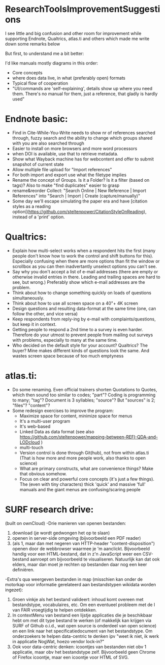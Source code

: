 # ResearchToolsImprovementSuggestions
I see little and big confusion and other room for improvement while supporting Endnote, Qualtrics, atlas.ti and others which made me write down some remarks below

But first, to understand me a bit better:

I'd like manuals mostly diagrams in this order:
- Core concepts
- where does data live, in what (preferably open) formats
- Typical flow of cooperation
- "UI/commands are 'self-explaining', details show up where you need them. There's no manual for them, just a reference, that gladly is hardly used"

Endnote basic:
==============
- Find in Cite-While-You-Write needs to show nr of references searched through, fuzzy search and the ability to change which groups shared with you are also searched through
- Easier to install on more browsers and more word processors
- when DOI is available, use that to retrieve metadata.
- Show what Wayback machine has for webcontent and offer to submit snapshot of current state
- Allow multiple file upload for "Import references"
- For both import and export use what the filetype implies
- Rename the concept of Groups. Is it a Folder? Is it a filter (based on tags)? Also to make "find duplicates" easier to grasp
- rename&reorder Collect: "Search Online | New Reference | Import References" into "Search | Import | Create (capture/manually)"
- Some day we'll escape simulating the paper era and have [citation styles as a reading option[(https://github.com/steltenpower/CitationStyleOnReading), instead of a 'print' option.
 

Qualtrics:
==========
- Explain how multi-select works when a respondent hits the first (many people don't know how to work the control and shift buttons for this). Especially confusing when there are more options than fit the window or scrollbox as you can then inadvertantly unselect options you can't see.
- Say why you don't accept a list of e-mail addresses (there are empty or otherwise invalid entries in there. Leading and trailing spaces are hard to see, but wrong.) Preferably show which e-mail addresses are the problem.
- Think about how to change something quickly on loads of questions simultaneously.
- Think about how to use all screen space on a 40"+ 4K screen
- Design questions and resulting data-format at the same time (one, can follow the other, and vice versa)
- Keep respondents from reply-ing by e-mail with complaints/questions, but keep it in context.
- Getting people to respond a 2nd time to a survey is even harder. Therefore do your utmost to prevent people from mailing out surveys with problems, especially to many at the same time.
- Who decided on the default style for your account? Qualtrics? The buyer? Mine makes different kinds of questions look the same. And wastes screen space because of too much emptyness

atlas.ti:
=========
- Do some renaming. Even official trainers shorten Quotations to Quotes, which then sound too similar to codes; "part"?
Coding is programming to many; "tag"?
Document is 3 syllables; "source"? But "sources" is 2; "files"? "content"?
- Some redesign exercises to improve the program:
  - Maximize space for content, minimize space for menus
  - It's a multi-user program
  - It's web-based
  - Linked Data as data format (see also https://github.com/steltenpower/mapping-between-REFI-QDA-and-LODcloud )
  - multi-touch
  - Version control is done through Git(hub), not from within atlas.ti (That is how more and more people work, also thanks to open science)
  - What are primary constructs, what are convenience things? Make that obvious somehow.
  - Focus on clear and powerful core concepts (it's just a few things). The (even with tiny characters) thick 'quick' and massive 'full' manuals and the giant menus are confusing/scaring people

SURF research drive:
====================
(built on ownCloud)
-Drie manieren van openen bestanden:
1. download (je wordt gedwongen het op te slaan)
2. openen in server-side omgeving (bijvoorbeeld een PDF reader)
3. (als 1, maar dan met negeren van HTTP-header "content-disposition") openen door de webbrowser waarmee je 'm aanclickt. Bijvoorbeeld handig voor een HTML-bestand, dat in z'n JavaScript weer een CSV-bestand aanroept om bijvoorbeeld te visualiseren. Natuurlijk kan dat ook elders, maar dan moet je rechten op bestanden daar nog een keer definiëren. 

-Extra's qua weergeven bestanden in map (misschien kan onder de motorkap voor informatie gerelateerd aan bestandstypen wikidata worden ingezet):
1. Groen vinkje als het bestand valideert: inhoud komt overeen met bestandstype, vocabulaires, etc. Om een eventueel probleem met de I van FAIR vroegtijdig te helpen ontdekken.
2. In contextMenu van bestand een lijstje applicaties die je beschikbaar hebt om met dit type bestand te werken (of makkelijk kan krijgen via SURF of Github o.i.d., wat open source is onderdeel van open science) en een link naar het specificatiedocument van het bestandstype. Om onderzoekers te helpen data-centric te denken ipv "weet ik niet, ik werk in applicatie NogWat, hoezo vendor lock-in?"
3. Ook voor data-centric denken: icoontjes van bestanden niet obv 1 applicatie, maar obv het bestandstype zelf. Bijvoorbeeld geen Chrome of Firefox icoontje, maar een icoontje voor HTML of SVG.
